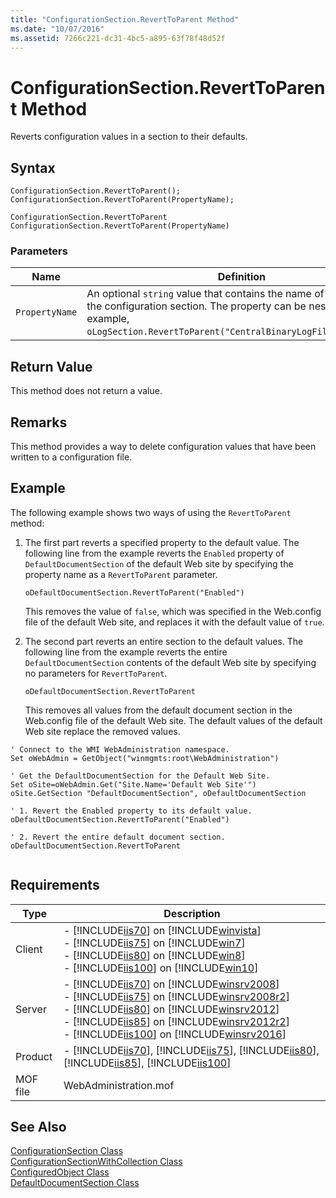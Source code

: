```yaml
---
title: "ConfigurationSection.RevertToParent Method"
ms.date: "10/07/2016"
ms.assetid: 7266c221-dc31-4bc5-a895-63f78f48d52f
---
```

# ConfigurationSection.RevertToParent Method
Reverts configuration values in a section to their defaults.  
  
## Syntax  
  
```jscript#  
ConfigurationSection.RevertToParent();  
ConfigurationSection.RevertToParent(PropertyName);  
```  
  
```vbs  
ConfigurationSection.RevertToParent  
ConfigurationSection.RevertToParent(PropertyName)  
```  
  
### Parameters  
  
|Name|Definition|  
|----------|----------------|  
|`PropertyName`|An optional `string` value that contains the name of a property in the configuration section. The property can be nested (for example, `oLogSection.RevertToParent("CentralBinaryLogFile.Directory")`.|  
  
## Return Value  
 This method does not return a value.  
  
## Remarks  
 This method provides a way to delete configuration values that have been written to a configuration file.  
  
## Example  
 The following example shows two ways of using the `RevertToParent` method:  
  
1.  The first part reverts a specified property to the default value. The following line from the example reverts the `Enabled` property of `DefaultDocumentSection` of the default Web site by specifying the property name as a `RevertToParent` parameter.  
  
    ```  
    oDefaultDocumentSection.RevertToParent("Enabled")  
    ```  
  
     This removes the value of `false`, which was specified in the Web.config file of the default Web site, and replaces it with the default value of `true`.  
  
2.  The second part reverts an entire section to the default values. The following line from the example reverts the entire `DefaultDocumentSection` contents of the default Web site by specifying no parameters for `RevertToParent`.  
  
    ```  
    oDefaultDocumentSection.RevertToParent  
    ```  
  
     This removes all values from the default document section in the Web.config file of the default Web site. The default values of the default Web site replace the removed values.  
  
```  
' Connect to the WMI WebAdministration namespace.  
Set oWebAdmin = GetObject("winmgmts:root\WebAdministration")  
  
' Get the DefaultDocumentSection for the Default Web Site.  
Set oSite=oWebAdmin.Get("Site.Name='Default Web Site'")  
oSite.GetSection "DefaultDocumentSection", oDefaultDocumentSection  
  
' 1. Revert the Enabled property to its default value.  
oDefaultDocumentSection.RevertToParent("Enabled")  
  
' 2. Revert the entire default document section.  
oDefaultDocumentSection.RevertToParent  
  
```  
  
## Requirements  
  
|Type|Description|  
|----------|-----------------|  
|Client|-   [!INCLUDE[iis70](../wmi-provider/includes/iis70-md.md)] on [!INCLUDE[winvista](../wmi-provider/includes/winvista-md.md)]<br />-   [!INCLUDE[iis75](../wmi-provider/includes/iis75-md.md)] on [!INCLUDE[win7](../wmi-provider/includes/win7-md.md)]<br />-   [!INCLUDE[iis80](../wmi-provider/includes/iis80-md.md)] on [!INCLUDE[win8](../wmi-provider/includes/win8-md.md)]<br />-   [!INCLUDE[iis100](../wmi-provider/includes/iis100-md.md)] on [!INCLUDE[win10](../wmi-provider/includes/win10-md.md)]|  
|Server|-   [!INCLUDE[iis70](../wmi-provider/includes/iis70-md.md)] on [!INCLUDE[winsrv2008](../wmi-provider/includes/winsrv2008-md.md)]<br />-   [!INCLUDE[iis75](../wmi-provider/includes/iis75-md.md)] on [!INCLUDE[winsrv2008r2](../wmi-provider/includes/winsrv2008r2-md.md)]<br />-   [!INCLUDE[iis80](../wmi-provider/includes/iis80-md.md)] on [!INCLUDE[winsrv2012](../wmi-provider/includes/winsrv2012-md.md)]<br />-   [!INCLUDE[iis85](../wmi-provider/includes/iis85-md.md)] on [!INCLUDE[winsrv2012r2](../wmi-provider/includes/winsrv2012r2-md.md)]<br />-   [!INCLUDE[iis100](../wmi-provider/includes/iis100-md.md)] on [!INCLUDE[winsrv2016](../wmi-provider/includes/winsrv2016-md.md)]|  
|Product|-   [!INCLUDE[iis70](../wmi-provider/includes/iis70-md.md)], [!INCLUDE[iis75](../wmi-provider/includes/iis75-md.md)], [!INCLUDE[iis80](../wmi-provider/includes/iis80-md.md)], [!INCLUDE[iis85](../wmi-provider/includes/iis85-md.md)], [!INCLUDE[iis100](../wmi-provider/includes/iis100-md.md)]|  
|MOF file|WebAdministration.mof|  
  
## See Also  
 [ConfigurationSection Class](../wmi-provider/configurationsection-class.md)   
 [ConfigurationSectionWithCollection Class](../wmi-provider/configurationsectionwithcollection-class.md)   
 [ConfiguredObject Class](../wmi-provider/configuredobject-class.md)   
 [DefaultDocumentSection Class](../wmi-provider/defaultdocumentsection-class.md)
